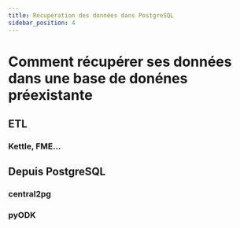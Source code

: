```yaml
---
title: Récupération des données dans PostgreSQL
sidebar_position: 4
---
```

# Comment récupérer ses données dans une base de donénes préexistante
## ETL
### Kettle, FME...
## Depuis PostgreSQL
### central2pg
### pyODK

